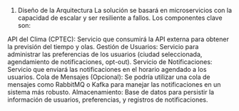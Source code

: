 1. Diseño de la Arquitectura
La solución se basará en microservicios con la capacidad de escalar y ser resiliente a fallos. Los componentes clave son:

API del Clima (CPTEC): Servicio que consumirá la API externa para obtener la previsión del tiempo y olas.
Gestión de Usuarios: Servicio para administrar las preferencias de los usuarios (ciudad seleccionada, agendamiento de notificaciones, opt-out).
Servicio de Notificaciones: Servicio que enviará las notificaciones en el horario agendado a los usuarios.
Cola de Mensajes (Opcional): Se podría utilizar una cola de mensajes como RabbitMQ o Kafka para manejar las notificaciones en un sistema más robusto.
Almacenamiento: Base de datos para persistir la información de usuarios, preferencias, y registros de notificaciones.